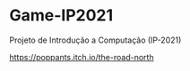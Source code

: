 # Game-IP2021
Projeto de Introdução a Computação (IP-2021)

https://poppants.itch.io/the-road-north
